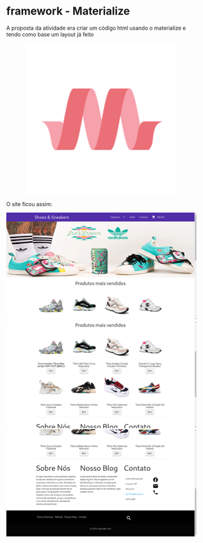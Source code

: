 # framework - Materialize
<p>A proposta da atividade era criar um código html usando o materialize e tendo como base um layout já feito</p>
<p align="center">
  <img src="img/materializeLogo.png">
<p>
O site ficou assim:
<p align="center">
  <img src="img/imgSlideShow.png">
  <img src="img/imgtenis.png">
  <img src="img/imgRodape.png">
<p>
